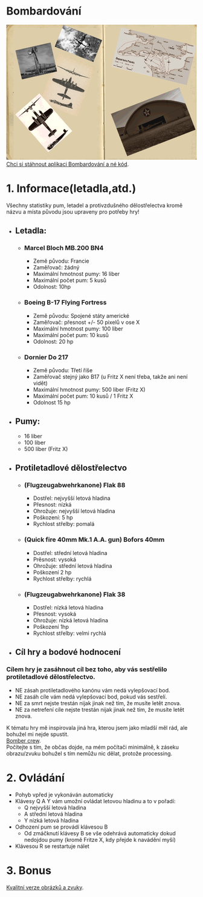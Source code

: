# Bombardování
![Bombardovani, start picture](/data/loading.png)
[Chci si stáhnout aplikaci Bombardování a né kód](https://www.dropbox.com/sh/0bfn4kxewm8l51b/AAADncvpvg6YtUQ2oV7RA6g6a?dl=0 "Klikni"). <br>
# 1. Informace(letadla,atd.) <br>

Všechny statistiky pum, letadel a protivzdušného dělostřelectva kromě názvu a místa původu jsou upraveny pro potřeby hry! <br>
* ## Letadla: <br>

	 * ### Marcel Bloch MB.200 BN4 <br>

		* Země původu: Francie <br>
		* Zaměřovač: žádný <br>
		* Maximální hmotnost pumy: 16 liber <br>
		* Maximální počet pum: 5 kusů <br>
		* Odolnost: 10hp <br>

	 * ### Boeing B-17 Flying Fortress <br>

		* Země původu: Spojené státy americké <br>
		* Zaměřovač:  přesnost +/- 50 pixelů v ose X <br>
		* Maximální hmotnost pumy: 100 liber <br>
		* Maximální počet pum: 10 kusů <br>
		* Odolnost: 20 hp <br>

	 * ### Dornier Do 217 <br>

		* Země původu: Třetí říše <br>
		* Zaměřovač stejný jako B17 (u Fritz X není třeba, takže ani není vidět) <br>
		* Maximální hmotnost pumy: 500 liber (Fritz X) <br>
		* Maximální počet pum: 10 kusů / 1 Fritz X <br>
		* Odolnost 15 hp <br>

* ## Pumy: <br> 

	* 16 liber <br>
	* 100 liber <br>
	* 500 liber (Fritz X) <br>

* ## Protiletadlové dělostřelectvo <br>

	* ### (Flugzeugabwehrkanone) Flak 88 <br>

		* Dostřel: nejvyšší letová hladina <br>
		* Přesnost: nízká <br>
		* Ohrožuje: nejvyšší letová hladina <br>
		* Poškození: 5 hp <br>
		* Rychlost střelby: pomalá <br>

	* ### (Quick fire 40mm Mk.1 A.A. gun) Bofors 40mm <br>

		* Dostřel: střední letová hladina <br>
		* Prěsnost: vysoká <br>
		* Ohrožuje: střední letová hladina <br>
		* Poškození 2 hp <br>
		* Rychlost střelby: rychlá <br>

	* ### (Flugzeugabwehrkanone) Flak 38 <br>

		* Dostřel: nízká letová hladina <br>
		* Přesnost: vysoká <br>
		* Ohrožuje: nízká letová hladina <br>
		* Poškození 1hp <br>
		* Rychlost střelby: velmi rychlá	<br>

* ## Cíl hry a bodové hodnocení <br>

### Cílem hry je zasáhnout cíl bez toho, aby vás sestřelilo protiletadlové dělostřelectvo. <br>

* NE zásah protiletadlového kanónu vám nedá vylepšovací bod. <br>
* NE zasáh cíle vám nedá vylepšovací bod, pokud vás sestřelí. <br>
* NE za smrt nejste trestán nijak jinak než tím, že musíte letět znova. <br>
* NE za netrefení cíle nejste trestán nijak jinak než tím, že musíte letět znova.	<br>

K tématu hry mě inspirovala jiná hra, kterou jsem jako mladší měl rád, ale bohužel mi nejde spustit. <br>
[Bomber crew](http://bombercrewgame.com/ "Tato hra mě inspirovala"). <br>
Počítejte s tím, že občas dojde, na mém počítači minimálně, k záseku obrazu/zvuku bohužel s tím nemůžu nic dělat, protože processing. <br>

# 2. Ovládání <br>

* Pohyb vpřed je vykonáván automaticky <br>
* Klávesy Q A Y vám umožní ovládat letovou hladinu a to v pořadí: <br>
	* Q nejvyšší letová hladina <br>
	* A střední letová hladina <br>
	* Y nízká letová hladina <br>
* Odhození pum se provádí klávesou B <br>
	* Od zmáčknutí klávesy B se vše odehrává automaticky dokud nedojdou pumy (kromě Fritze X, kdy přejde k navádění myší) <br>
* Klávesou R se restartuje nálet <br>
# 3. Bonus <br>

[Kvalitní verze obrázků a zvuky](https://github.com/vojvol/dodatkove-soubory/tree/master/Bombardovani/Kvalitní%20verze%20obrázků "Klikni"). <br>
